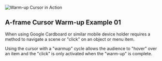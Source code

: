 ![Warm-up Cursor in Action](/images/screenshot.jpg)
## A-frame Cursor Warm-up Example 01
<p>When using Google Cardboard or similar mobile device holder requires a method to navigate a scene or "click" on an object or menu item.</p><p>Using the cursor with a "warmup" cycle allows the audience to "hover" over an item and the "click" is only activated when the "warm-up" is complete.</p>
